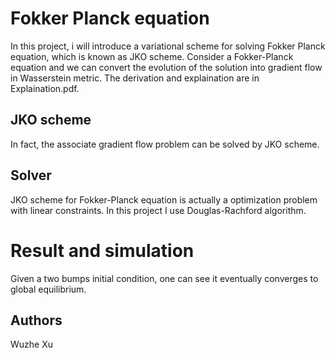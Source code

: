 # Fokker Planck equation

In this project, i will introduce a variational scheme for solving Fokker Planck equation, which is known as JKO scheme. Consider a Fokker-Planck equation and we can convert the evolution of the solution into gradient flow in Wasserstein metric. The derivation and explaination are in Explaination.pdf.

## JKO scheme
In fact, the associate gradient flow problem can be solved by JKO scheme.

## Solver
JKO scheme for Fokker-Planck equation is actually a optimization problem with linear constraints. In this project I use Douglas-Rachford algorithm.

# Result and simulation
Given a two bumps initial condition, one can see it eventually converges to global equilibrium.



## Authors
Wuzhe Xu


